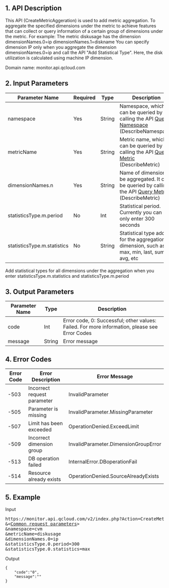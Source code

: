 ## 1. API Description

This API (CreateMetricAggeration) is used to add metric aggregation. To aggregate the specified dimensions under the metric to achieve features that can collect or query information of a certain group of dimensions under the metric.
For example: The metric diskusage has the dimension dimensionNames.0=ip  dimensionNames.1=diskname
You can specify dimension IP only when you aggregate the dimension dimensionNames.0=ip and call the API "Add Statistical Type". Here, the disk utilization is calculated using machine IP dimension.

Domain name: monitor.api.qcloud.com


## 2. Input Parameters
| Parameter Name                        | Required   | Type     | Description                                       |
| --------------------------- | ---- | ------ | ---------------------------------------- |
| namespace                   | Yes    | String | Namespace, which can be queried by calling the API <a href="/doc/api/255/查询命名空间" title="Query Namespace">Query Namespace</a> (DescribeNamespace) |
| metricName                  | Yes    | String | Metric name, which can be queried by calling the API <a href="/doc/api/255/查询指标" title="Query Metric">Query Metric</a> (DescribeMetric) |
| dimensionNames.n            | Yes    | String | Name of dimension to be aggregated. It can be queried by calling the API <a href="/doc/api/255/查询指标" title="Query Metric">Query Metric</a> (DescribeMetric) |
| statisticsType.m.period     | No    | Int    | Statistical period. Currently you can only enter 300 seconds                           |
| statisticsType.m.statistics | No    | String | Statistical type added for the aggregation dimension, such as max, min, last, sum, avg, etc     |


Add statistical types for all dimensions under the aggregation when you enter statisticsType.m.statistics and statisticsType.m.period



## 3. Output Parameters

| Parameter Name    | Type     | Description                         |
| ------- | ------ | -------------------------- |
| code    | Int    | Error code, 0:  Successful; other values: Failed. For more information, please see Error Codes |
| message | String | Error message                       |



## 4. Error Codes
| Error Code | Error Description    | Error Message                                 |
| ---- | ------- | ------------------------------------ |
| -503 | Incorrect request parameter  | InvalidParameter                     |
| -505 | Parameter is missing    | InvalidParameter.MissingParameter    |
| -507 | Limit has been exceeded    | OperationDenied.ExceedLimit          |
| -509 | Incorrect dimension group | InvalidParameter.DimensionGroupError |
| -513 | DB operation failed  | InternalError.DBoperationFail        |
| -514 | Resource already exists    | OperationDenied.SourceAlreadyExists  |



## 5. Example

Input
<pre>
https://monitor.api.qcloud.com/v2/index.php?Action=CreateMetricAggeration
&<<a href="https://www.qcloud.com/doc/api/229/6976">Common request parameters</a>>
&namespace=cvm
&metricName=diskusage
&dimensionNames.0=ip
&statisticsType.0.period=300
&statisticsType.0.statistics=max
</pre>
Output
```
{
    "code":"0",
    "message":""
}
```
